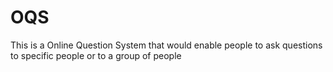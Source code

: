 # OQS
This is a Online Question System that would enable people to ask questions to specific people or to a group of people
